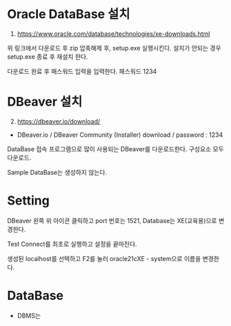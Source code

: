 # Oracle DataBase 설치
1. https://www.oracle.com/database/technologies/xe-downloads.html

위 링크에서 다운로드 후 zip 압축해제 후, setup.exe 실행시킨다. 설치가 안되는 경우 setup.exe 종료 후 재설치 한다. 

다운로드 완료 후 패스워드 입력을 입력한다. 패스워드 1234

# DBeaver 설치
2. https://dbeaver.io/download/
- DBeaver.io / DBeaver Community (Installer) download / password : 1234

DataBase 접속 프로그램으로 많이 사용되는 DBeaver를 다운로드한다. 구성요소 모두 다운로드.

Sample DataBase는 생성하지 않는다. 

# Setting

DBeaver 왼쪽 위 아이콘 클릭하고 port 번호는 1521, Database는 XE(교육용)으로 변경한다. 

Test Connect를 최초로 실행하고 설정을 끝마친다. 

생성된 localhost를 선택하고 F2를 눌러 oracle21cXE - system으로 이름을 변경한다. 

# DataBase

* DBMS는 
